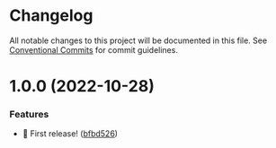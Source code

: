 # Changelog

All notable changes to this project will be documented in this file. See
[Conventional Commits](https://conventionalcommits.org) for commit guidelines.

# 1.0.0 (2022-10-28)


### Features

* :rocket: First release! ([bfbd526](https://github.com/jonbilous/easy-remix-apis/commit/bfbd526914fa4b8c1f3deec733f88ce8a58a79a2))

